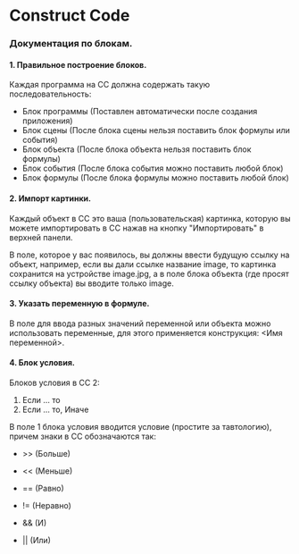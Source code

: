 # Construct Code

### Документация по блокам.

#### 1. Правильное построение блоков.

Каждая программа на CC должна содержать такую последовательность:

* Блок программы (Поставлен автоматически после создания приложения)
* Блок сцены (После блока сцены нельзя поставить блок формулы или события)
* Блок объекта (После блока объекта нельзя поставить блок формулы)
* Блок события (После блока события можно поставить любой блок)
* Блок формулы (После блока формулы можно поставить любой блок)

#### 2. Импорт картинки.

Каждый объект в СС это ваша (пользовательская) картинка, которую вы можете импортировать в СС нажав на кнопку "Импортировать" в верхней панели.

В поле, которое у вас появилось, вы должны ввести будущую ссылку на объект, например, если вы дали ссылке название image, то картинка сохранится на устройстве image.jpg, а в поле блока объекта (где просят ссылку объекта) вы вводите только image.

#### 3. Указать переменную в формуле.

В поле для ввода разных значений переменной или объекта можно использовать переменные, для этого применяется конструкция: <Имя переменной>.

#### 4. Блок условия.

Блоков условия в СС 2:

1) Если ... то
2) Если ... то, Иначе 

В поле 1 блока условия вводится условие (простите за тавтологию), причем знаки в СС обозначаются так:

* <p> >> (Больше) <p>
* <p> << (Меньше) <p>
* <p> == (Равно) <p>
* <p> != (Неравно) <p>
* <p> && (И) <p>
* <p> || (Или) <p>

